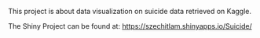 This project is about data visualization on suicide data retrieved on Kaggle. <br>

The Shiny Project can be found at: https://szechitlam.shinyapps.io/Suicide/
